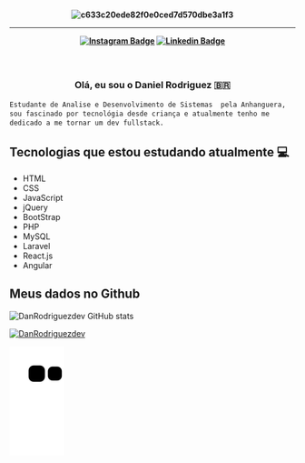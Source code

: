 <h4 align="center">
 
![c633c20ede82f0e0ced7d570dbe3a1f3](https://user-images.githubusercontent.com/70382532/138322189-2db8df52-9dcb-40a0-88a8-c365466bd33d.gif)

<hr>

[![Instagram Badge](https://img.shields.io/badge/-instagram-red?style=for-the-badge&logo=instagram&logoColor=white&link=https://github.com/arthurspk)](https://www.instagram.com/danrodriguezdev/)
[![Linkedin Badge](https://img.shields.io/badge/-Linkedin-blue?style=for-the-badge&logo=Linkedin&logoColor=white&link=https://github.com/arthurspk)](https://www.linkedin.com/in/daniel-rodriguez-8b8b1985/)
</h4>

<h3 align="center">  <br>

Olá, eu sou o Daniel Rodriguez 🇧🇷
<br>

</h3>

```
Estudante de Analise e Desenvolvimento de Sistemas  pela Anhanguera, 
sou fascinado por tecnológia desde criança e atualmente tenho me dedicado a me tornar um dev fullstack.
```
## Tecnologias que estou estudando atualmente 💻

  - HTML
  - CSS
  - JavaScript
  - jQuery
  - BootStrap
  - PHP
  - MySQL
  - Laravel
  - React.js
  - Angular 


## Meus dados no Github

<!-- <span style="height ">
![Anurag's GitHub stats](https://github-readme-stats.vercel.app/api?username=arthurspk&show_icons=true&theme=tokyonight)
</span> -->

![DanRodriguezdev GitHub stats](https://github-readme-stats.vercel.app/api?username=DanRodriguezdev&show_icons=true&theme=tokyonight)



[![DanRodriguezdev](https://github-readme-stats.vercel.app/api/top-langs/?username=DanRodriguezdev&hide=html&layout=compact=true&theme=tokyonight)](https://github.com/DanRodriguezdev/)
<!-- ![Top Langs](https://github-readme-stats.vercel.app/api/top-langs/?username=DanRodriguezdev&layout=compact&theme=tokyonight) -->
![Snake animation](https://github.com/rafaballerini/rafaballerini/blob/output/github-contribution-grid-snake.svg)
